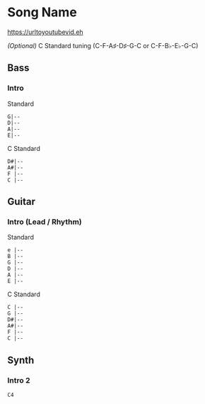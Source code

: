 # Song Name

<https://urltoyoutubevid.eh>

_(Optional)_ C Standard tuning (C-F-A♯-D♯-G-C or C-F-B♭-E♭-G-C)

## Bass

### Intro

Standard

    G|--
    D|--
    A|--
    E|--

C Standard

    D#|--
    A#|--
    F |--
    C |--

## Guitar
  
### Intro (Lead / Rhythm)

Standard

    e |--
    B |--
    G |--
    D |--
    A |--
    E |--

C Standard

    C |--
    G |--
    D#|--
    A#|--
    F |--
    C |--

## Synth

### Intro 2

    C4
